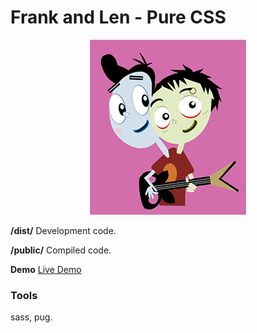 # Frank and Len - Pure CSS

<p align="center" class="bg">
  <a href="https://github.com/madelynarana/codepen/tree/master/004_frank_len"><img src="https://raw.githubusercontent.com/madelynarana/assets/master/codepen/franklen.png" /></a>
</p>

<b>/dist/</b> Development code.

<b>/public/</b> Compiled code.

<b>Demo</b> <a href="https://madelynarana.github.io/codepen/004_frank_len/public/" target="_blank">Live Demo</a>

### Tools

sass, pug.


